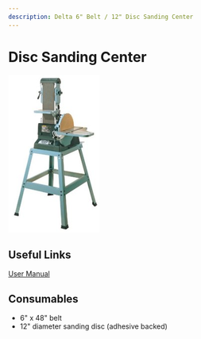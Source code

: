 ```yaml
---
description: Delta 6" Belt / 12" Disc Sanding Center
---
```


# Disc Sanding Center

![](../.gitbook/assets/image%20%2844%29.png)

## Useful Links

[User Manual](https://drive.google.com/open?id=1e7lU2eTneue4iDBGFl9WyxqJ5an1WVcW)

## Consumables

* 6" x 48" belt
* 12" diameter sanding disc \(adhesive backed\)

